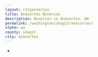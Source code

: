 ```yaml
---
layout: citywineries
title: Anacortes Wineries
description: Wineries in Anacortes, WA
permalink: /washington/skagit/anacortes/
state: wa
county: skagit
city: anacortes
---
```

-
